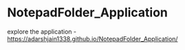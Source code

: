 # NotepadFolder_Application
explore the application - https://adarshjain1338.github.io/NotepadFolder_Application/
